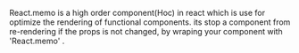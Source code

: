 React.memo is a high order component(Hoc) in react which is use for optimize the
         rendering of functional components. its stop a component from re-rendering if 
         the props is not changed, by wraping your component with 'React.memo' .
